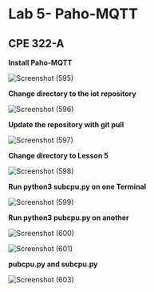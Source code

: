# Lab 5- Paho-MQTT
## CPE 322-A

**Install Paho-MQTT**

![Screenshot (595)](https://user-images.githubusercontent.com/97755080/220374499-0841c69d-d5fe-485c-aae7-adf5ab73b6c4.png)

**Change directory to the iot repository**

![Screenshot (596)](https://user-images.githubusercontent.com/97755080/220374559-38a4de11-d999-4d21-b96c-b35f09555c04.png)

**Update the repository with git pull**

![Screenshot (597)](https://user-images.githubusercontent.com/97755080/220374602-ea2659df-216f-424f-8093-b5fe5a5af7f1.png)

**Change directory to Lesson 5**

![Screenshot (598)](https://user-images.githubusercontent.com/97755080/220374624-0b2db02a-e444-440a-962c-d1b76e602df6.png)

**Run python3 subcpu.py on one Terminal**

![Screenshot (599)](https://user-images.githubusercontent.com/97755080/220374657-57d37c1b-7920-4d5b-a234-f2b240c2bf9f.png)

**Run python3 pubcpu.py on another**

![Screenshot (600)](https://user-images.githubusercontent.com/97755080/220374686-6ffb473a-8911-49c9-a6bc-d121ef8994a3.png)


![Screenshot (601)](https://user-images.githubusercontent.com/97755080/220374828-8d872494-332f-4348-b014-db9073367f1b.png)

**pubcpu.py and subcpu.py**

![Screenshot (603)](https://user-images.githubusercontent.com/97755080/220374883-3707b7e9-94e5-4dd3-a34c-d5f8e16d349d.png)

